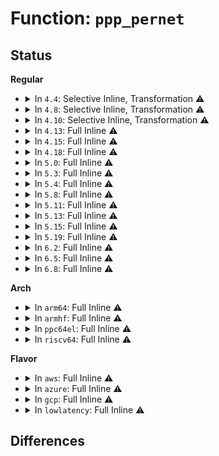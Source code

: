 # Function: <code>ppp_pernet</code>

## Status
<b>Regular</b>
<ul>
<li>
<details>
<summary>In <code>4.4</code>: Selective Inline, Transformation ⚠️</summary>

**Collision:** Unique Static

**Inline:** Selective

**Transformation:** True

**Instances:**

```
In drivers/net/ppp/ppp_generic.c (ffffffff815f58a0)
Location: drivers/net/ppp/ppp_generic.c:291
Inline: True
Inline callers:
  - drivers/net/ppp/ppp_generic.c:ppp_dev_uninit
  - drivers/net/ppp/ppp_generic.c:ppp_register_net_channel
  - drivers/net/ppp/ppp_generic.c:ppp_unregister_channel
  - drivers/net/ppp/ppp_generic.c:ppp_ioctl
  - drivers/net/ppp/ppp_generic.c:ppp_ioctl
  - drivers/net/ppp/ppp_generic.c:ppp_ioctl
  - drivers/net/ppp/ppp_generic.c:ppp_ioctl
Direct callers:
  - drivers/net/ppp/ppp_generic.c:ppp_ioctl
```
**Symbols:**

```
ffffffff815f58a0-ffffffff815f58a6: ppp_pernet.part.16 (STB_LOCAL)
```
</details>
</li>
<li>
<details>
<summary>In <code>4.8</code>: Selective Inline, Transformation ⚠️</summary>

**Collision:** Unique Static

**Inline:** Selective

**Transformation:** True

**Instances:**

```
In drivers/net/ppp/ppp_generic.c (ffffffff81656505)
Location: drivers/net/ppp/ppp_generic.c:298
Inline: True
Inline callers:
  - drivers/net/ppp/ppp_generic.c:ppp_unregister_channel
  - drivers/net/ppp/ppp_generic.c:ppp_register_net_channel
  - drivers/net/ppp/ppp_generic.c:ppp_dev_uninit
  - drivers/net/ppp/ppp_generic.c:ppp_dev_configure
  - drivers/net/ppp/ppp_generic.c:ppp_ioctl
  - drivers/net/ppp/ppp_generic.c:ppp_ioctl
  - drivers/net/ppp/ppp_generic.c:ppp_ioctl
Direct callers:
  - drivers/net/ppp/ppp_generic.c:ppp_ioctl
```
**Symbols:**

```
ffffffff81655630-ffffffff81655636: ppp_pernet.part.16 (STB_LOCAL)
```
</details>
</li>
<li>
<details>
<summary>In <code>4.10</code>: Selective Inline, Transformation ⚠️</summary>

**Collision:** Unique Static

**Inline:** Selective

**Transformation:** True

**Instances:**

```
In drivers/net/ppp/ppp_generic.c (ffffffff816841e5)
Location: drivers/net/ppp/ppp_generic.c:298
Inline: True
Inline callers:
  - drivers/net/ppp/ppp_generic.c:ppp_unregister_channel
  - drivers/net/ppp/ppp_generic.c:ppp_register_net_channel
  - drivers/net/ppp/ppp_generic.c:ppp_dev_uninit
  - drivers/net/ppp/ppp_generic.c:ppp_dev_configure
  - drivers/net/ppp/ppp_generic.c:ppp_ioctl
  - drivers/net/ppp/ppp_generic.c:ppp_ioctl
  - drivers/net/ppp/ppp_generic.c:ppp_ioctl
Direct callers:
  - drivers/net/ppp/ppp_generic.c:ppp_ioctl
```
**Symbols:**

```
ffffffff81683310-ffffffff81683316: ppp_pernet.part.19 (STB_LOCAL)
```
</details>
</li>
<li>
<details>
<summary>In <code>4.13</code>: Full Inline ⚠️</summary>

**Collision:** Unique Static

**Inline:** Full

**Transformation:** False

**Instances:**

```
In drivers/net/ppp/ppp_generic.c (ffffffff81699635)
Location: drivers/net/ppp/ppp_generic.c:300
Inline: True
Inline callers:
  - drivers/net/ppp/ppp_generic.c:ppp_unregister_channel
  - drivers/net/ppp/ppp_generic.c:ppp_register_net_channel
  - drivers/net/ppp/ppp_generic.c:ppp_dev_uninit
  - drivers/net/ppp/ppp_generic.c:ppp_dev_configure
  - drivers/net/ppp/ppp_generic.c:ppp_ioctl
  - drivers/net/ppp/ppp_generic.c:ppp_ioctl
  - drivers/net/ppp/ppp_generic.c:ppp_ioctl
```
</details>
</li>
<li>
<details>
<summary>In <code>4.15</code>: Full Inline ⚠️</summary>

**Collision:** Unique Static

**Inline:** Full

**Transformation:** False

**Instances:**

```
In drivers/net/ppp/ppp_generic.c (ffffffff81706485)
Location: drivers/net/ppp/ppp_generic.c:301
Inline: True
Inline callers:
  - drivers/net/ppp/ppp_generic.c:ppp_unregister_channel
  - drivers/net/ppp/ppp_generic.c:ppp_register_net_channel
  - drivers/net/ppp/ppp_generic.c:ppp_dev_uninit
  - drivers/net/ppp/ppp_generic.c:ppp_dev_configure
  - drivers/net/ppp/ppp_generic.c:ppp_ioctl
  - drivers/net/ppp/ppp_generic.c:ppp_ioctl
  - drivers/net/ppp/ppp_generic.c:ppp_ioctl
```
</details>
</li>
<li>
<details>
<summary>In <code>4.18</code>: Full Inline ⚠️</summary>

**Collision:** Unique Static

**Inline:** Full

**Transformation:** False

**Instances:**

```
In drivers/net/ppp/ppp_generic.c (ffffffff81743cf5)
Location: drivers/net/ppp/ppp_generic.c:301
Inline: True
Inline callers:
  - drivers/net/ppp/ppp_generic.c:ppp_unregister_channel
  - drivers/net/ppp/ppp_generic.c:ppp_register_net_channel
  - drivers/net/ppp/ppp_generic.c:ppp_dev_uninit
  - drivers/net/ppp/ppp_generic.c:ppp_dev_configure
  - drivers/net/ppp/ppp_generic.c:ppp_ioctl
  - drivers/net/ppp/ppp_generic.c:ppp_ioctl
  - drivers/net/ppp/ppp_generic.c:ppp_ioctl
```
</details>
</li>
<li>
<details>
<summary>In <code>5.0</code>: Full Inline ⚠️</summary>

**Collision:** Unique Static

**Inline:** Full

**Transformation:** False

**Instances:**

```
In drivers/net/ppp/ppp_generic.c (ffffffff81766db5)
Location: drivers/net/ppp/ppp_generic.c:301
Inline: True
Inline callers:
  - drivers/net/ppp/ppp_generic.c:ppp_unregister_channel
  - drivers/net/ppp/ppp_generic.c:ppp_unregister_channel
  - drivers/net/ppp/ppp_generic.c:ppp_register_net_channel
  - drivers/net/ppp/ppp_generic.c:ppp_register_net_channel
  - drivers/net/ppp/ppp_generic.c:ppp_dev_uninit
  - drivers/net/ppp/ppp_generic.c:ppp_dev_uninit
  - drivers/net/ppp/ppp_generic.c:ppp_dev_configure
  - drivers/net/ppp/ppp_generic.c:ppp_dev_configure
  - drivers/net/ppp/ppp_generic.c:ppp_ioctl
  - drivers/net/ppp/ppp_generic.c:ppp_ioctl
  - drivers/net/ppp/ppp_generic.c:ppp_ioctl
  - drivers/net/ppp/ppp_generic.c:ppp_ioctl
  - drivers/net/ppp/ppp_generic.c:ppp_ioctl
  - drivers/net/ppp/ppp_generic.c:ppp_ioctl
```
</details>
</li>
<li>
<details>
<summary>In <code>5.3</code>: Full Inline ⚠️</summary>

**Collision:** Unique Static

**Inline:** Full

**Transformation:** False

**Instances:**

```
In drivers/net/ppp/ppp_generic.c (ffffffff817a5c0a)
Location: drivers/net/ppp/ppp_generic.c:297
Inline: True
Inline callers:
  - drivers/net/ppp/ppp_generic.c:ppp_unregister_channel
  - drivers/net/ppp/ppp_generic.c:ppp_unregister_channel
  - drivers/net/ppp/ppp_generic.c:ppp_register_net_channel
  - drivers/net/ppp/ppp_generic.c:ppp_register_net_channel
  - drivers/net/ppp/ppp_generic.c:ppp_dev_uninit
  - drivers/net/ppp/ppp_generic.c:ppp_dev_uninit
  - drivers/net/ppp/ppp_generic.c:ppp_dev_configure
  - drivers/net/ppp/ppp_generic.c:ppp_dev_configure
  - drivers/net/ppp/ppp_generic.c:ppp_ioctl
  - drivers/net/ppp/ppp_generic.c:ppp_ioctl
  - drivers/net/ppp/ppp_generic.c:ppp_ioctl
  - drivers/net/ppp/ppp_generic.c:ppp_ioctl
  - drivers/net/ppp/ppp_generic.c:ppp_ioctl
  - drivers/net/ppp/ppp_generic.c:ppp_ioctl
```
</details>
</li>
<li>
<details>
<summary>In <code>5.4</code>: Full Inline ⚠️</summary>

**Collision:** Unique Static

**Inline:** Full

**Transformation:** False

**Instances:**

```
In drivers/net/ppp/ppp_generic.c (ffffffff817c865a)
Location: drivers/net/ppp/ppp_generic.c:297
Inline: True
Inline callers:
  - drivers/net/ppp/ppp_generic.c:ppp_unregister_channel
  - drivers/net/ppp/ppp_generic.c:ppp_unregister_channel
  - drivers/net/ppp/ppp_generic.c:ppp_register_net_channel
  - drivers/net/ppp/ppp_generic.c:ppp_register_net_channel
  - drivers/net/ppp/ppp_generic.c:ppp_dev_uninit
  - drivers/net/ppp/ppp_generic.c:ppp_dev_uninit
  - drivers/net/ppp/ppp_generic.c:ppp_dev_configure
  - drivers/net/ppp/ppp_generic.c:ppp_dev_configure
  - drivers/net/ppp/ppp_generic.c:ppp_ioctl
  - drivers/net/ppp/ppp_generic.c:ppp_ioctl
  - drivers/net/ppp/ppp_generic.c:ppp_ioctl
  - drivers/net/ppp/ppp_generic.c:ppp_ioctl
  - drivers/net/ppp/ppp_generic.c:ppp_ioctl
  - drivers/net/ppp/ppp_generic.c:ppp_ioctl
```
</details>
</li>
<li>
<details>
<summary>In <code>5.8</code>: Full Inline ⚠️</summary>

**Collision:** Unique Static

**Inline:** Full

**Transformation:** False

**Instances:**

```
In drivers/net/ppp/ppp_generic.c (ffffffff81892833)
Location: drivers/net/ppp/ppp_generic.c:297
Inline: True
Inline callers:
  - drivers/net/ppp/ppp_generic.c:ppp_connect_channel
  - drivers/net/ppp/ppp_generic.c:ppp_unregister_channel
  - drivers/net/ppp/ppp_generic.c:ppp_register_net_channel
  - drivers/net/ppp/ppp_generic.c:ppp_dev_uninit
  - drivers/net/ppp/ppp_generic.c:ppp_dev_configure
```
</details>
</li>
<li>
<details>
<summary>In <code>5.11</code>: Full Inline ⚠️</summary>

**Collision:** Unique Static

**Inline:** Full

**Transformation:** False

**Instances:**

```
In drivers/net/ppp/ppp_generic.c (ffffffff818a2133)
Location: drivers/net/ppp/ppp_generic.c:298
Inline: True
Inline callers:
  - drivers/net/ppp/ppp_generic.c:ppp_connect_channel
  - drivers/net/ppp/ppp_generic.c:ppp_unregister_channel
  - drivers/net/ppp/ppp_generic.c:ppp_register_net_channel
  - drivers/net/ppp/ppp_generic.c:ppp_dev_uninit
  - drivers/net/ppp/ppp_generic.c:ppp_dev_configure
  - drivers/net/ppp/ppp_generic.c:ppp_ioctl
```
</details>
</li>
<li>
<details>
<summary>In <code>5.13</code>: Full Inline ⚠️</summary>

**Collision:** Unique Static

**Inline:** Full

**Transformation:** False

**Instances:**

```
In drivers/net/ppp/ppp_generic.c (ffffffff8188363a)
Location: drivers/net/ppp/ppp_generic.c:298
Inline: True
Inline callers:
  - drivers/net/ppp/ppp_generic.c:ppp_unregister_channel
  - drivers/net/ppp/ppp_generic.c:ppp_register_net_channel
  - drivers/net/ppp/ppp_generic.c:ppp_dev_uninit
  - drivers/net/ppp/ppp_generic.c:ppp_unit_register
  - drivers/net/ppp/ppp_generic.c:ppp_ioctl
  - drivers/net/ppp/ppp_generic.c:ppp_ioctl
```
</details>
</li>
<li>
<details>
<summary>In <code>5.15</code>: Full Inline ⚠️</summary>

**Collision:** Unique Static

**Inline:** Full

**Transformation:** False

**Instances:**

```
In drivers/net/ppp/ppp_generic.c (ffffffff81914fda)
Location: drivers/net/ppp/ppp_generic.c:300
Inline: True
Inline callers:
  - drivers/net/ppp/ppp_generic.c:ppp_unregister_channel
  - drivers/net/ppp/ppp_generic.c:ppp_register_net_channel
  - drivers/net/ppp/ppp_generic.c:ppp_dev_uninit
  - drivers/net/ppp/ppp_generic.c:ppp_unit_register
  - drivers/net/ppp/ppp_generic.c:ppp_ioctl
  - drivers/net/ppp/ppp_generic.c:ppp_ioctl
```
</details>
</li>
<li>
<details>
<summary>In <code>5.19</code>: Full Inline ⚠️</summary>

**Collision:** Unique Static

**Inline:** Full

**Transformation:** False

**Instances:**

```
In drivers/net/ppp/ppp_generic.c (ffffffff81a6a605)
Location: drivers/net/ppp/ppp_generic.c:301
Inline: True
Inline callers:
  - drivers/net/ppp/ppp_generic.c:ppp_unregister_channel
  - drivers/net/ppp/ppp_generic.c:ppp_register_net_channel
  - drivers/net/ppp/ppp_generic.c:ppp_dev_uninit
  - drivers/net/ppp/ppp_generic.c:ppp_unit_register
  - drivers/net/ppp/ppp_generic.c:ppp_ioctl
  - drivers/net/ppp/ppp_generic.c:ppp_ioctl
```
</details>
</li>
<li>
<details>
<summary>In <code>6.2</code>: Full Inline ⚠️</summary>

**Collision:** Unique Static

**Inline:** Full

**Transformation:** False

**Instances:**

```
In drivers/net/ppp/ppp_generic.c (ffffffff81bfd395)
Location: drivers/net/ppp/ppp_generic.c:301
Inline: True
Inline callers:
  - drivers/net/ppp/ppp_generic.c:ppp_unregister_channel
  - drivers/net/ppp/ppp_generic.c:ppp_register_net_channel
  - drivers/net/ppp/ppp_generic.c:ppp_dev_uninit
  - drivers/net/ppp/ppp_generic.c:ppp_unit_register
  - drivers/net/ppp/ppp_generic.c:ppp_ioctl
  - drivers/net/ppp/ppp_generic.c:ppp_ioctl
```
</details>
</li>
<li>
<details>
<summary>In <code>6.5</code>: Full Inline ⚠️</summary>

**Collision:** Unique Static

**Inline:** Full

**Transformation:** False

**Instances:**

```
In drivers/net/ppp/ppp_generic.c (ffffffff81c62a15)
Location: drivers/net/ppp/ppp_generic.c:301
Inline: True
Inline callers:
  - drivers/net/ppp/ppp_generic.c:ppp_unregister_channel
  - drivers/net/ppp/ppp_generic.c:ppp_register_net_channel
  - drivers/net/ppp/ppp_generic.c:ppp_dev_uninit
  - drivers/net/ppp/ppp_generic.c:ppp_unit_register
  - drivers/net/ppp/ppp_generic.c:ppp_ioctl
  - drivers/net/ppp/ppp_generic.c:ppp_ioctl
```
</details>
</li>
<li>
<details>
<summary>In <code>6.8</code>: Full Inline ⚠️</summary>

**Collision:** Unique Static

**Inline:** Full

**Transformation:** False

**Instances:**

```
In drivers/net/ppp/ppp_generic.c (ffffffff81d19435)
Location: drivers/net/ppp/ppp_generic.c:301
Inline: True
Inline callers:
  - drivers/net/ppp/ppp_generic.c:ppp_unregister_channel
  - drivers/net/ppp/ppp_generic.c:ppp_register_net_channel
  - drivers/net/ppp/ppp_generic.c:ppp_dev_uninit
  - drivers/net/ppp/ppp_generic.c:ppp_unit_register
  - drivers/net/ppp/ppp_generic.c:ppp_ioctl
  - drivers/net/ppp/ppp_generic.c:ppp_ioctl
```
</details>
</li>
</ul>
<b>Arch</b>
<ul>
<li>
<details>
<summary>In <code>arm64</code>: Full Inline ⚠️</summary>

**Collision:** Unique Static

**Inline:** Full

**Transformation:** False

**Instances:**

```
In drivers/net/ppp/ppp_generic.c (ffff800010a00578)
Location: drivers/net/ppp/ppp_generic.c:297
Inline: True
Inline callers:
  - drivers/net/ppp/ppp_generic.c:ppp_unregister_channel
  - drivers/net/ppp/ppp_generic.c:ppp_unregister_channel
  - drivers/net/ppp/ppp_generic.c:ppp_register_net_channel
  - drivers/net/ppp/ppp_generic.c:ppp_register_net_channel
  - drivers/net/ppp/ppp_generic.c:ppp_dev_uninit
  - drivers/net/ppp/ppp_generic.c:ppp_dev_uninit
  - drivers/net/ppp/ppp_generic.c:ppp_dev_configure
  - drivers/net/ppp/ppp_generic.c:ppp_dev_configure
  - drivers/net/ppp/ppp_generic.c:ppp_ioctl
  - drivers/net/ppp/ppp_generic.c:ppp_ioctl
```
</details>
</li>
<li>
<details>
<summary>In <code>armhf</code>: Full Inline ⚠️</summary>

**Collision:** Unique Static

**Inline:** Full

**Transformation:** False

**Instances:**

```
In drivers/net/ppp/ppp_generic.c (c0add898)
Location: drivers/net/ppp/ppp_generic.c:297
Inline: True
Inline callers:
  - drivers/net/ppp/ppp_generic.c:ppp_unregister_channel
  - drivers/net/ppp/ppp_generic.c:ppp_unregister_channel
  - drivers/net/ppp/ppp_generic.c:ppp_register_net_channel
  - drivers/net/ppp/ppp_generic.c:ppp_register_net_channel
  - drivers/net/ppp/ppp_generic.c:ppp_dev_uninit
  - drivers/net/ppp/ppp_generic.c:ppp_dev_uninit
  - drivers/net/ppp/ppp_generic.c:ppp_dev_configure
  - drivers/net/ppp/ppp_generic.c:ppp_dev_configure
  - drivers/net/ppp/ppp_generic.c:ppp_ioctl
  - drivers/net/ppp/ppp_generic.c:ppp_ioctl
```
</details>
</li>
<li>
<details>
<summary>In <code>ppc64el</code>: Full Inline ⚠️</summary>

**Collision:** Unique Static

**Inline:** Full

**Transformation:** False

**Instances:**

```
In drivers/net/ppp/ppp_generic.c (c000000000aa87d0)
Location: drivers/net/ppp/ppp_generic.c:297
Inline: True
Inline callers:
  - drivers/net/ppp/ppp_generic.c:ppp_unregister_channel
  - drivers/net/ppp/ppp_generic.c:ppp_register_net_channel
  - drivers/net/ppp/ppp_generic.c:ppp_dev_uninit
  - drivers/net/ppp/ppp_generic.c:ppp_dev_configure
  - drivers/net/ppp/ppp_generic.c:ppp_ioctl
```
</details>
</li>
<li>
<details>
<summary>In <code>riscv64</code>: Full Inline ⚠️</summary>

**Collision:** Unique Static

**Inline:** Full

**Transformation:** False

**Instances:**

```
In drivers/net/ppp/ppp_generic.c (ffffffe00062cfb4)
Location: drivers/net/ppp/ppp_generic.c:297
Inline: True
Inline callers:
  - drivers/net/ppp/ppp_generic.c:ppp_unregister_channel
  - drivers/net/ppp/ppp_generic.c:ppp_unregister_channel
  - drivers/net/ppp/ppp_generic.c:ppp_register_net_channel
  - drivers/net/ppp/ppp_generic.c:ppp_register_net_channel
  - drivers/net/ppp/ppp_generic.c:ppp_dev_uninit
  - drivers/net/ppp/ppp_generic.c:ppp_dev_uninit
  - drivers/net/ppp/ppp_generic.c:ppp_dev_configure
  - drivers/net/ppp/ppp_generic.c:ppp_dev_configure
  - drivers/net/ppp/ppp_generic.c:ppp_ioctl
  - drivers/net/ppp/ppp_generic.c:ppp_ioctl
```
</details>
</li>
</ul>
<b>Flavor</b>
<ul>
<li>
<details>
<summary>In <code>aws</code>: Full Inline ⚠️</summary>

**Collision:** Unique Static

**Inline:** Full

**Transformation:** False

**Instances:**

```
In drivers/net/ppp/ppp_generic.c (ffffffff8178d13a)
Location: drivers/net/ppp/ppp_generic.c:297
Inline: True
Inline callers:
  - drivers/net/ppp/ppp_generic.c:ppp_unregister_channel
  - drivers/net/ppp/ppp_generic.c:ppp_unregister_channel
  - drivers/net/ppp/ppp_generic.c:ppp_register_net_channel
  - drivers/net/ppp/ppp_generic.c:ppp_register_net_channel
  - drivers/net/ppp/ppp_generic.c:ppp_dev_uninit
  - drivers/net/ppp/ppp_generic.c:ppp_dev_uninit
  - drivers/net/ppp/ppp_generic.c:ppp_dev_configure
  - drivers/net/ppp/ppp_generic.c:ppp_dev_configure
  - drivers/net/ppp/ppp_generic.c:ppp_ioctl
  - drivers/net/ppp/ppp_generic.c:ppp_ioctl
  - drivers/net/ppp/ppp_generic.c:ppp_ioctl
  - drivers/net/ppp/ppp_generic.c:ppp_ioctl
  - drivers/net/ppp/ppp_generic.c:ppp_ioctl
  - drivers/net/ppp/ppp_generic.c:ppp_ioctl
```
</details>
</li>
<li>
<details>
<summary>In <code>azure</code>: Full Inline ⚠️</summary>

**Collision:** Unique Static

**Inline:** Full

**Transformation:** False

**Instances:**

```
In drivers/net/ppp/ppp_generic.c (ffffffff81775f0a)
Location: drivers/net/ppp/ppp_generic.c:297
Inline: True
Inline callers:
  - drivers/net/ppp/ppp_generic.c:ppp_unregister_channel
  - drivers/net/ppp/ppp_generic.c:ppp_unregister_channel
  - drivers/net/ppp/ppp_generic.c:ppp_register_net_channel
  - drivers/net/ppp/ppp_generic.c:ppp_register_net_channel
  - drivers/net/ppp/ppp_generic.c:ppp_dev_uninit
  - drivers/net/ppp/ppp_generic.c:ppp_dev_uninit
  - drivers/net/ppp/ppp_generic.c:ppp_dev_configure
  - drivers/net/ppp/ppp_generic.c:ppp_dev_configure
  - drivers/net/ppp/ppp_generic.c:ppp_ioctl
  - drivers/net/ppp/ppp_generic.c:ppp_ioctl
  - drivers/net/ppp/ppp_generic.c:ppp_ioctl
  - drivers/net/ppp/ppp_generic.c:ppp_ioctl
  - drivers/net/ppp/ppp_generic.c:ppp_ioctl
  - drivers/net/ppp/ppp_generic.c:ppp_ioctl
```
</details>
</li>
<li>
<details>
<summary>In <code>gcp</code>: Full Inline ⚠️</summary>

**Collision:** Unique Static

**Inline:** Full

**Transformation:** False

**Instances:**

```
In drivers/net/ppp/ppp_generic.c (ffffffff817bd4da)
Location: drivers/net/ppp/ppp_generic.c:297
Inline: True
Inline callers:
  - drivers/net/ppp/ppp_generic.c:ppp_unregister_channel
  - drivers/net/ppp/ppp_generic.c:ppp_unregister_channel
  - drivers/net/ppp/ppp_generic.c:ppp_register_net_channel
  - drivers/net/ppp/ppp_generic.c:ppp_register_net_channel
  - drivers/net/ppp/ppp_generic.c:ppp_dev_uninit
  - drivers/net/ppp/ppp_generic.c:ppp_dev_uninit
  - drivers/net/ppp/ppp_generic.c:ppp_dev_configure
  - drivers/net/ppp/ppp_generic.c:ppp_dev_configure
  - drivers/net/ppp/ppp_generic.c:ppp_ioctl
  - drivers/net/ppp/ppp_generic.c:ppp_ioctl
  - drivers/net/ppp/ppp_generic.c:ppp_ioctl
  - drivers/net/ppp/ppp_generic.c:ppp_ioctl
  - drivers/net/ppp/ppp_generic.c:ppp_ioctl
  - drivers/net/ppp/ppp_generic.c:ppp_ioctl
```
</details>
</li>
<li>
<details>
<summary>In <code>lowlatency</code>: Full Inline ⚠️</summary>

**Collision:** Unique Static

**Inline:** Full

**Transformation:** False

**Instances:**

```
In drivers/net/ppp/ppp_generic.c (ffffffff817d7cfa)
Location: drivers/net/ppp/ppp_generic.c:297
Inline: True
Inline callers:
  - drivers/net/ppp/ppp_generic.c:ppp_unregister_channel
  - drivers/net/ppp/ppp_generic.c:ppp_unregister_channel
  - drivers/net/ppp/ppp_generic.c:ppp_register_net_channel
  - drivers/net/ppp/ppp_generic.c:ppp_register_net_channel
  - drivers/net/ppp/ppp_generic.c:ppp_dev_uninit
  - drivers/net/ppp/ppp_generic.c:ppp_dev_uninit
  - drivers/net/ppp/ppp_generic.c:ppp_dev_configure
  - drivers/net/ppp/ppp_generic.c:ppp_dev_configure
  - drivers/net/ppp/ppp_generic.c:ppp_ioctl
  - drivers/net/ppp/ppp_generic.c:ppp_ioctl
  - drivers/net/ppp/ppp_generic.c:ppp_ioctl
  - drivers/net/ppp/ppp_generic.c:ppp_ioctl
  - drivers/net/ppp/ppp_generic.c:ppp_ioctl
  - drivers/net/ppp/ppp_generic.c:ppp_ioctl
```
</details>
</li>
</ul>

## Differences
